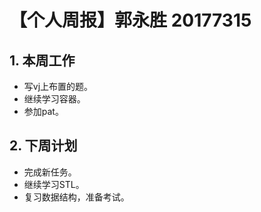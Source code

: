 # 【个人周报】郭永胜 20177315

## 1. 本周工作
  - 写vj上布置的题。
  - 继续学习容器。
  - 参加pat。
## 2. 下周计划
  - 完成新任务。
  - 继续学习STL。
  - 复习数据结构，准备考试。
